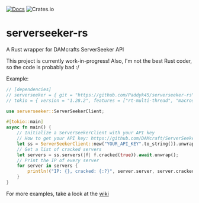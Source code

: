 [![Docs](https://img.shields.io/badge/docs-online-informational)](https://docs.rs/serverseeker)
![Crates.io](https://img.shields.io/crates/d/serverseeker)

# serverseeker-rs
A Rust wrapper for DAMcrafts ServerSeeker API

This project is currently work-in-progress!
Also, I'm not the best Rust coder, so the code is probably bad :/

Example:
```rust
// [dependencies]
// serverseeker = { git = "https://github.com/Paddyk45/serverseeker-rs" }
// tokio = { version = "1.28.2", features = ["rt-multi-thread", "macros"] }

use serverseeker::ServerSeekerClient;

#[tokio::main]
async fn main() {
    // Initialize a ServerSeekerClient with your API key
    // How to get your API key: https://github.com/DAMcraft/ServerSeekerAPI-docs
    let ss = ServerSeekerClient::new("YOUR_API_KEY".to_string()).unwrap();
    // Get a list of cracked servers
    let servers = ss.servers(|f| f.cracked(true)).await.unwrap();
    // Print the IP of every server
    for server in servers {
        println!("IP: {}, cracked: {:?}", server.server, server.cracked);
    }
}

```
For more examples, take a look at the [wiki](https://github.com/Paddyk45/serverseeker-rs/wiki)
